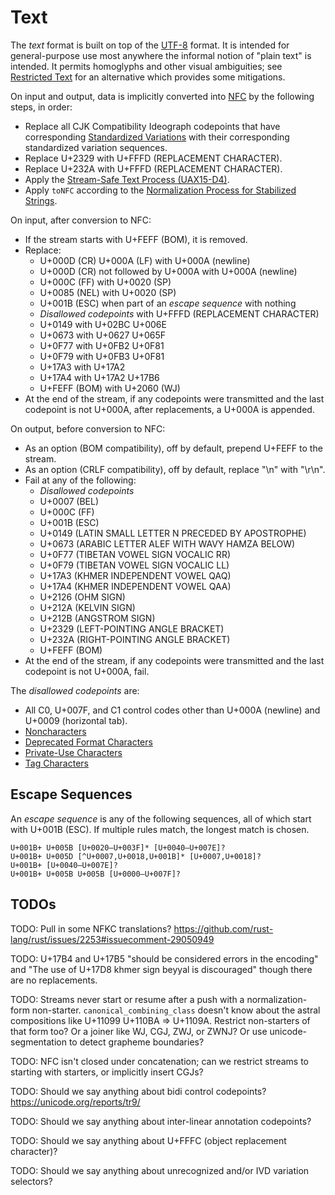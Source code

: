 # Text

The *text* format is built on top of the [UTF-8] format. It is intended for
general-purpose use most anywhere the informal notion of "plain text" is
intended. It permits homoglyphs and other visual ambiguities; see
[Restricted Text] for an alternative which provides some mitigations.

On input and output, data is implicitly converted into [NFC] by the
following steps, in order:
 - Replace all CJK Compatibility Ideograph codepoints that have corresponding
   [Standardized Variations] with their corresponding standardized variation
   sequences.
 - Replace U+2329 with U+FFFD (REPLACEMENT CHARACTER).
 - Replace U+232A with U+FFFD (REPLACEMENT CHARACTER).
 - Apply the [Stream-Safe Text Process (UAX15-D4)].
 - Apply `toNFC` according to the [Normalization Process for Stabilized Strings].

On input, after conversion to NFC:
 - If the stream starts with U+FEFF (BOM), it is removed.
 - Replace:
   - U+000D (CR) U+000A (LF) with U+000A (newline)
   - U+000D (CR) not followed by U+000A with U+000A (newline)
   - U+000C (FF) with U+0020 (SP)
   - U+0085 (NEL) with U+0020 (SP)
   - U+001B (ESC) when part of an *escape sequence* with nothing
   - *Disallowed codepoints* with U+FFFD (REPLACEMENT CHARACTER)
   - U+0149 with U+02BC U+006E
   - U+0673 with U+0627 U+065F
   - U+0F77 with U+0FB2 U+0F81
   - U+0F79 with U+0FB3 U+0F81
   - U+17A3 with U+17A2
   - U+17A4 with U+17A2 U+17B6
   - U+FEFF (BOM) with U+2060 (WJ)
 - At the end of the stream, if any codepoints were transmitted and the last
   codepoint is not U+000A, after replacements, a U+000A is appended.

On output, before conversion to NFC:
 - As an option (BOM compatibility), off by default, prepend U+FEFF to the stream.
 - As an option (CRLF compatibility), off by default, replace "\n" with "\r\n".
 - Fail at any of the following:
   - *Disallowed codepoints*
   - U+0007 (BEL)
   - U+000C (FF)
   - U+001B (ESC)
   - U+0149 (LATIN SMALL LETTER N PRECEDED BY APOSTROPHE)
   - U+0673 (ARABIC LETTER ALEF WITH WAVY HAMZA BELOW)
   - U+0F77 (TIBETAN VOWEL SIGN VOCALIC RR)
   - U+0F79 (TIBETAN VOWEL SIGN VOCALIC LL)
   - U+17A3 (KHMER INDEPENDENT VOWEL QAQ)
   - U+17A4 (KHMER INDEPENDENT VOWEL QAA)
   - U+2126 (OHM SIGN)
   - U+212A (KELVIN SIGN)
   - U+212B (ANGSTROM SIGN)
   - U+2329 (LEFT-POINTING ANGLE BRACKET)
   - U+232A (RIGHT-POINTING ANGLE BRACKET)
   - U+FEFF (BOM)
 - At the end of the stream, if any codepoints were transmitted and the last
   codepoint is not U+000A, fail.

The *disallowed codepoints* are:
 - All C0, U+007F, and C1 control codes other than U+000A (newline)
   and U+0009 (horizontal tab).
 - [Noncharacters]
 - [Deprecated Format Characters]
 - [Private-Use Characters]
 - [Tag Characters]

## Escape Sequences

An *escape sequence* is any of the following sequences, all of which start with
U+001B (ESC). If multiple rules match, the longest match is chosen.

```
U+001B+ U+005B [U+0020–U+003F]* [U+0040–U+007E]?
U+001B+ U+005D [^U+0007,U+0018,U+001B]* [U+0007,U+0018]?
U+001B+ [U+0040–U+007E]?
U+001B+ U+005B U+005B [U+0000–U+007F]?
```

## TODOs

TODO: Pull in some NFKC translations? https://github.com/rust-lang/rust/issues/2253#issuecomment-29050949

TODO: U+17B4 and U+17B5 "should be considered errors in the encoding"
and "The use of U+17D8 khmer sign beyyal is discouraged" though there
are no replacements.

TODO: Streams never start or resume after a push with a normalization-form
non-starter. `canonical_combining_class` doesn't know about the astral
compositions like U+11099 U+110BA => U+1109A. Restrict non-starters of that
form too? Or a joiner like WJ, CGJ, ZWJ, or ZWNJ?
Or use unicode-segmentation to detect grapheme boundaries?

TODO: NFC isn't closed under concatenation; can we restrict streams to starting with starters, or implicitly insert CGJs?

TODO: Should we say anything about bidi control codepoints? https://unicode.org/reports/tr9/

TODO: Should we say anything about inter-linear annotation codepoints?

TODO: Should we say anything about U+FFFC (object replacement character)?

TODO: Should we say anything about unrecognized and/or IVD variation selectors?

[NFC]: https://unicode.org/reports/tr15/#Norm_Forms
[Stream-Safe Text Process (UAX15-D4)]: https://unicode.org/reports/tr15/#UAX15-D4
[Standardized Variations]: http://unicode.org/faq/vs.html
[Normalization Process for Stabilized Strings]: https://unicode.org/reports/tr15/#Normalization_Process_for_Stabilized_Strings
[Noncharacters]: http://www.unicode.org/faq/private_use.html#noncharacters
[Deprecated Format Characters]: https://www.unicode.org/versions/Unicode13.0.0/ch23.pdf#G19593
[Private-Use Characters]: http://www.unicode.org/faq/private_use.html#private_use
[Tag Characters]: https://www.unicode.org/versions/Unicode13.0.0/ch23.pdf#G30110
[Restricted Text]: restricted-text.md
[UTF-8]: utf-8.md
